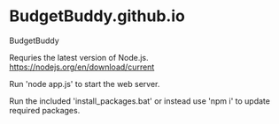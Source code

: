 # BudgetBuddy.github.io
BudgetBuddy

Requries the latest version of Node.js. https://nodejs.org/en/download/current



Run 'node app.js' to start the web server.

Run the included 'install_packages.bat' or instead use 'npm i' to update required packages.
